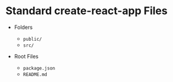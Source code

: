 # Standard create-react-app Files

* Folders
    * `public/`
    * `src/`

* Root Files
    * `package.json`
    * `README.md`
